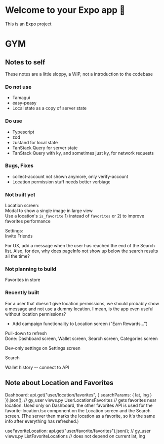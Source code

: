 # Welcome to your Expo app 👋

This is an [Expo](https://expo.dev) project

# GYM

## Notes to self

These notes are a little sloppy, a WIP, not a introduction to the codebase

### Do not use

- Tamagui
- easy-peasy
- Local state as a copy of server state

### Do use

- Typescript
- zod
- zustand for local state
- TanStack Query for server state
- TanStack Query with ky, and sometimes just ky, for network requests

### Bugs, Fixes

- collect-account not shown anymore, only verify-account
- Location permission stuff needs better verbiage

### Not built yet

Location screen:\
Modal to show a single image in large view\
Use a location's `is_favorite` 1) instead of `favorites` or 2) to improve favorites performance

Settings:\
Invite Friends

For UX, add a message when the user has reached the end of the Search list. Also, for dev, why does pageInfo not show up below the search results all the time?

### Not planning to build

Favorites in store

### Recently built

For a user that doesn't give location permissions, we should probably show a message and not use a dummy location. I mean, is the app even useful without location permissions?

- Add campaign functionality to Location screen ("Earn Rewards...")

Pull-down to refresh\
Done: Dashboard screen, Wallet screen, Search screen, Categories screen

Dev-only settings on Settings screen

Search

Wallet history -- connect to API

## Note about Location and Favorites

Dashboard:
api.get("user/location/favorites", { searchParams: { lat, lng } }).json(),
// gy_user views.py UserLocationsFavorites
// gets favorites near location. Used only on Dashboard, the other favorites API is used for the favorite-location.tsx component on the Location screen and the Search screen. (The server then marks the location as a favorite, so it's the same info after everything has refreshed.)

useFavoriteLocation:
api.get("user/favorite/favorites").json();
// gy_user views.py ListFavoriteLocations
// does not depend on current lat, lng
